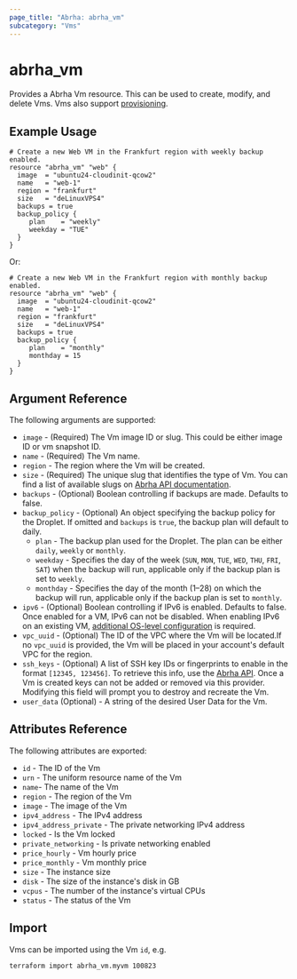 ```yaml
---
page_title: "Abrha: abrha_vm"
subcategory: "Vms"
---
```


# abrha\_vm

Provides a Abrha Vm resource. This can be used to create,
modify, and delete Vms. Vms also support
[provisioning](https://www.terraform.io/docs/language/resources/provisioners/syntax.html).

## Example Usage

```hcl
# Create a new Web VM in the Frankfurt region with weekly backup enabled.
resource "abrha_vm" "web" {
  image  = "ubuntu24-cloudinit-qcow2"
  name   = "web-1"
  region = "frankfurt"
  size   = "deLinuxVPS4"
  backups = true
  backup_policy {
     plan    = "weekly"
     weekday = "TUE"
  }
}
```
Or:

```hcl
# Create a new Web VM in the Frankfurt region with monthly backup enabled.
resource "abrha_vm" "web" {
  image  = "ubuntu24-cloudinit-qcow2"
  name   = "web-1"
  region = "frankfurt"
  size   = "deLinuxVPS4"
  backups = true
  backup_policy {
     plan    = "monthly"
     monthday = 15
  }
}
```

## Argument Reference

The following arguments are supported:

* `image` - (Required) The Vm image ID or slug. This could be either image ID or vm snapshot ID.
* `name` - (Required) The Vm name.
* `region` - The region where the Vm will be created.
* `size` - (Required) The unique slug that identifies the type of Vm. You can find a list of available slugs on [Abrha API documentation](https://docs.parspack.com/reference/api/#tag/Sizes).
* `backups` - (Optional) Boolean controlling if backups are made. Defaults to
   false.
* `backup_policy` - (Optional) An object specifying the backup policy for the Droplet. If omitted and `backups` is `true`, the backup plan will default to daily.
   - `plan` - The backup plan used for the Droplet. The plan can be either `daily`, `weekly` or `monthly`.
  - `weekday` - Specifies the day of the week (`SUN`, `MON`, `TUE`, `WED`, `THU`, `FRI`, `SAT`) when the backup will run, applicable only if the backup plan is set to `weekly`.
  - `monthday` - Specifies the day of the month (1–28) on which the backup will run, applicable only if the backup plan is set to `monthly`.
* `ipv6` - (Optional) Boolean controlling if IPv6 is enabled. Defaults to false.
  Once enabled for a VM, IPv6 can not be disabled. When enabling IPv6 on
  an existing VM, [additional OS-level configuration](https://docs.digitalocean.com/products/networking/ipv6/how-to/enable/#on-existing-droplets)
  is required.
* `vpc_uuid` - (Optional) The ID of the VPC where the Vm will be located.If no `vpc_uuid` is provided, the Vm will be placed in your account's default VPC for the region.
* `ssh_keys` - (Optional) A list of SSH key IDs or fingerprints to enable in
   the format `[12345, 123456]`. To retrieve this info, use the
   [Abrha API](https://docs.parspack.com/reference/api/#tag/SSH-Keys). Once a Vm is created keys can not
   be added or removed via this provider. Modifying this field will prompt you
   to destroy and recreate the Vm.
* `user_data` (Optional) - A string of the desired User Data for the Vm.

## Attributes Reference

The following attributes are exported:

* `id` - The ID of the Vm
* `urn` - The uniform resource name of the Vm
* `name`- The name of the Vm
* `region` - The region of the Vm
* `image` - The image of the Vm
* `ipv4_address` - The IPv4 address
* `ipv4_address_private` - The private networking IPv4 address
* `locked` - Is the Vm locked
* `private_networking` - Is private networking enabled
* `price_hourly` - Vm hourly price
* `price_monthly` - Vm monthly price
* `size` - The instance size
* `disk` - The size of the instance's disk in GB
* `vcpus` - The number of the instance's virtual CPUs
* `status` - The status of the Vm

## Import

Vms can be imported using the Vm `id`, e.g.

```
terraform import abrha_vm.myvm 100823
```
